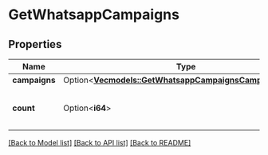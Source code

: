 # GetWhatsappCampaigns

## Properties

Name | Type | Description | Notes
------------ | ------------- | ------------- | -------------
**campaigns** | Option<[**Vec<models::GetWhatsappCampaignsCampaignsInner>**](getWhatsappCampaigns_campaigns_inner.md)> |  | [optional]
**count** | Option<**i64**> | Number of WhatsApp campaigns retrieved | [optional]

[[Back to Model list]](../README.md#documentation-for-models) [[Back to API list]](../README.md#documentation-for-api-endpoints) [[Back to README]](../README.md)



